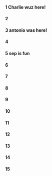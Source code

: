 #### 1 Charlie wuz here!
#### 2
#### 3 antonio was here!
#### 4
#### 5 sep is fun
#### 6
#### 7
#### 8
#### 9
#### 10
#### 11
#### 12
#### 13
#### 14
#### 15